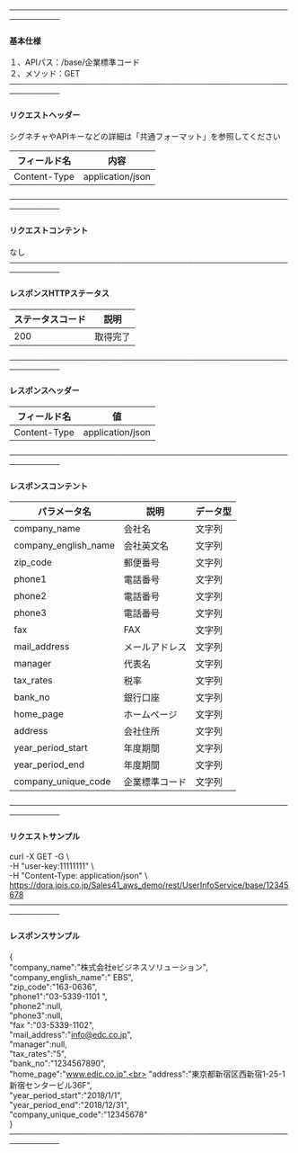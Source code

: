 ───────────────────────────────────────────────────────────<br>
#### 基本仕様
１、APIパス：/base/企業標準コード<br>
２、メソッド：GET<br>
───────────────────────────────────────────────────────────<br>
#### リクエストヘッダー
シグネチャやAPIキーなどの詳細は「共通フォーマット」を参照してください<br>

|フィールド名|内容|
|-|-|
|Content-Type|application/json|

───────────────────────────────────────────────────────────<br>
#### リクエストコンテント
なし<br>
───────────────────────────────────────────────────────────<br>
#### レスポンスHTTPステータス

|ステータスコード|説明|
|-|-|
|200|取得完了|

───────────────────────────────────────────────────────────<br>
#### レスポンスヘッダー

|フィールド名|値|
|-|-|
|Content-Type|application/json|

───────────────────────────────────────────────────────────<br>
#### レスポンスコンテント

|パラメータ名|説明|データ型|
|-|-|-|
|company_name|会社名|文字列|
|company_english_name|会社英文名|文字列|
|zip_code|郵便番号|文字列|
|phone1|電話番号|文字列|
|phone2|電話番号|文字列|
|phone3|電話番号|文字列|
|fax|FAX|文字列|
|mail_address|メールアドレス|文字列|
|manager|代表名|文字列|
|tax_rates|税率|文字列|
|bank_no|銀行口座|文字列|
|home_page|ホームページ|文字列|
|address|会社住所|文字列|
|year_period_start|年度期間|文字列|
|year_period_end|年度期間|文字列|
|company_unique_code|企業標準コード|文字列|

───────────────────────────────────────────────────────────<br>
#### リクエストサンプル
curl -X GET -G \ <br>
 -H "user-key:11111111" \ <br>
 -H "Content-Type: application/json" \ <br> 
https://dora.jpis.co.jp/Sales41_aws_demo/rest/UserInfoService/base/12345678 <br>
───────────────────────────────────────────────────────────<br>
#### レスポンスサンプル
{<br>
  "company_name":"株式会社eビジネスソリューション",<br>
  "company_english_name":"  EBS",<br>
  "zip_code":"163-0636",<br>
  "phone1":"03-5339-1101  ",<br>
  "phone2":null,<br>
  "phone3":null,<br>
  "fax ":"03-5339-1102",<br>
  "mail_address":"info@edc.co.jp",<br>
  "manager":null,<br>
  "tax_rates":"5",<br>
  "bank_no":"1234567890",<br>
  "home_page":"www.edic.co.jp",<br>
  "address":"東京都新宿区西新宿1-25-1新宿センタービル36F",<br>
  "year_period_start":"2018/1/1",<br>
  "year_period_end":"2018/12/31",<br>
  "company_unique_code":"12345678"<br>
}<br>
───────────────────────────────────────────────────────────<br>
